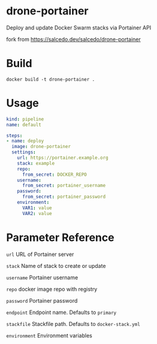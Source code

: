 # drone-portainer

Deploy and update Docker Swarm stacks via Portainer API

fork from https://salcedo.dev/salcedo/drone-portainer

# Build

`docker build -t drone-portainer .`

# Usage

```yaml
kind: pipeline
name: default

steps:
- name: deploy
  image: drone-portainer
  settings:
    url: https://portainer.example.org
    stack: example
    repo:
      from_secret: DOCKER_REPO
    username:
      from_secret: portainer_username
    password:
      from_secret: portainer_password
    environment:
      VAR1: value
      VAR2: value
```

# Parameter Reference

`url`
URL of Portainer server

`stack`
Name of stack to create or update

`username`
Portainer username

`repo`
docker image repo with registry

`password`
Portainer password

`endpoint`
Endpoint name. Defaults to `primary`

`stackfile`
Stackfile path. Defaults to `docker-stack.yml`

`environment`
Environment variables

